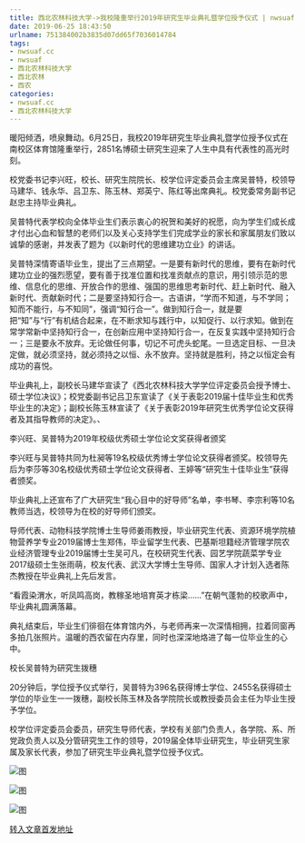 ```yaml
---
title: 西北农林科技大学->我校隆重举行2019年研究生毕业典礼暨学位授予仪式 | nwsuaf.cc
date: 2019-06-25 18:43:50
urlname: 751384002b3835d07dd65f7036014784
tags: 
- nwsuaf.cc
- nwsuaf
- 西北农林科技大学
- 西北农林
- 西农
categories:
- nwsuaf.cc
- 西北农林科技大学
---
```



暖阳倾洒，喷泉舞动。6月25日，我校2019年研究生毕业典礼暨学位授予仪式在南校区体育馆隆重举行，2851名博硕士研究生迎来了人生中具有代表性的高光时刻。

校党委书记李兴旺，校长、研究生院院长、校学位评定委员会主席吴普特，校领导马建华、钱永华、吕卫东、陈玉林、郑英宁、陈红等出席典礼。校党委常务副书记赵忠主持毕业典礼。

吴普特代表学校向全体毕业生们表示衷心的祝贺和美好的祝愿，向为学生们成长成才付出心血和智慧的老师们以及关心支持学生们完成学业的家长和家属朋友们致以诚挚的感谢，并发表了题为《以新时代的思维建功立业》的讲话。

吴普特深情寄语毕业生，提出了三点期望。一是要有新时代的思维，要有在新时代建功立业的强烈愿望，要有善于找准位置和找准贡献点的意识，用引领示范的思维、信息化的思维、开放合作的思维、强国的思维思考新时代、赶上新时代、融入新时代、贡献新时代；二是要坚持知行合一。古语讲，“学而不知道，与不学同；知而不能行，与不知同”，强调“知行合一”。做到知行合一，就是要把“知”与“行”有机结合起来，在不断求知与践行中，以知促行、以行求知。做到在常学常新中坚持知行合一，在创新应用中坚持知行合一，在反复实践中坚持知行合一；三是要永不放弃。无论做任何事，切记不可虎头蛇尾。一旦选定目标、一旦决定做，就必须坚持，就必须持之以恒、永不放弃。坚持就是胜利，持之以恒定会有成功的喜悦。

毕业典礼上，副校长马建华宣读了《西北农林科技大学学位评定委员会授予博士、硕士学位决议》；校党委副书记吕卫东宣读了《关于表彰2019届十佳毕业生和优秀毕业生的决定》；副校长陈玉林宣读了《关于表彰2019年研究生优秀学位论文获得者及其指导教师的决定》。、

李兴旺、吴普特为2019年校级优秀硕士学位论文奖获得者颁奖

李兴旺与吴普特共同为杜昶等19名校级优秀博士学位论文获得者颁奖。校领导先后为李莎等30名校级优秀硕士学位论文获得者、王婷等“研究生十佳毕业生”获得者颁奖。

毕业典礼上还宣布了广大研究生“我心目中的好导师”名单，李书琴、李宗利等10名教师当选，校领导为在校的好导师们颁奖。

导师代表、动物科技学院博士生导师姜雨教授，毕业研究生代表、资源环境学院植物营养学专业2019届博士生郑伟，毕业留学生代表、巴基斯坦籍经济管理学院农业经济管理专业2019届博士生吴可凡，在校研究生代表、园艺学院蔬菜学专业2017级硕士生张雨萌，校友代表、武汉大学博士生导师、国家人才计划入选者陈杰教授在毕业典礼上先后发言。

“看霞染渭水，听凤鸣高岗，教稼圣地培育英才栋梁……”在朝气蓬勃的校歌声中，毕业典礼圆满落幕。

典礼结束后，毕业生们徘徊在体育馆内外，与老师再来一次深情相拥，拉着同窗再多拍几张照片。温暖的西农留在内存里，同时也深深地烙进了每一位毕业生的心中。

校长吴普特为研究生拨穗

20分钟后，学位授予仪式举行，吴普特为396名获得博士学位、2455名获得硕士学位的毕业生一一拨穗，副校长陈玉林及各学院院长或教授委员会主任为毕业生授予学位。

校学位评定委员会委员，研究生导师代表，学校有关部门负责人，各学院、系、所党政负责人以及分管研究生工作的领导，2019届全体毕业研究生，毕业研究生家属及家长代表，参加了研究生毕业典礼暨学位授予仪式。



![图](https://news.nwsuaf.edu.cn/images/content/2019-06/20190625153506729525.JPG)

![图](https://news.nwsuaf.edu.cn/images/content/2019-06/20190625153410845406.JPG)

![图](https://news.nwsuaf.edu.cn/images/content/2019-06/20190625153202595329.JPG)

[转入文章首发地址](https://news.nwsuaf.edu.cn/xnxw/90529.htm)